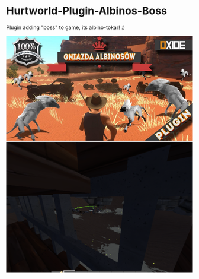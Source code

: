 # Hurtworld-Plugin-Albinos-Boss
Plugin adding "boss" to game, its albino-tokar! :)

![alt tag](https://raw.githubusercontent.com/531devv/Hurtworld-Plugin-Albinos-Boss/master/screens/111.jpg)
![alt tag](https://raw.githubusercontent.com/531devv/Hurtworld-Plugin-Albinos-Boss/master/screens/112.png)
